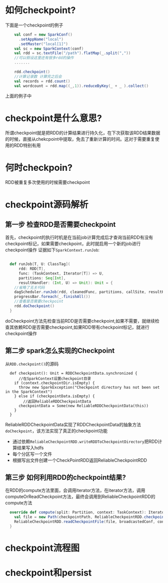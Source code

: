 # 如何checkpoint?

下面是一个checkpoint的例子

```scala
    val conf = new SparkConf()
      .setAppName("local")
      .setMaster("local[1]")
    val sc = new SparkContext(conf)
    val rdd = sc.textFile("/path").flatMap(_.split(","))
    //可以假设这里还有很多rdd的操作
    .......
    
    rdd.checkpoint()
    //计算记录数 计算完之后会
    val records = rdd.count()
    val wordcount = rdd.map((_,1)).reduceByKey(_ + _ ).collect()
```
上面的例子中
# checkpoint是什么意思?

所谓checkpoint就是把RDD的计算结果进行持久化，在下次获取该RDD结果数据的时候，直接从chekcpoint中提取，免去了重新计算的时间。这对于需要重复使用的RDD特别有用
# 何时checkpoin?

RDD被重复多次使用的时候需要checkpoint

# checkpoint源码解析
## 第一步 检查RDD是否需要checkpoint
首先，checkpoint的执行时机是在当前job计算完成后才查询当前RDD有没有checkpoint标记，如果需要checkpoint，此时就启用一个新的job进行 checkpoint操作
证据如下```SparkContext.runJob```:
```scala
   
  def runJob[T, U: ClassTag](
      rdd: RDD[T],
      func: (TaskContext, Iterator[T]) => U,
      partitions: Seq[Int],
      resultHandler: (Int, U) => Unit): Unit = {
    //省略了无关代码 
    dagScheduler.runJob(rdd, cleanedFunc, partitions, callSite, resultHandler, localProperties.get)
    progressBar.foreach(_.finishAll())
    //查看是否需要checkpoint
    rdd.doCheckpoint()
  }
```
doCheckpoint方法先检查当前RDD是否需要checkpoint,如果不需要，就继续检查其依赖RDD是否需要checkpoint,如果RDD带有checkpoint标记，就进行checkpoint操作

## 第二步 spark怎么实现的Checkpoint
从```RDD.checkpoint()```的源码
```
  def checkpoint(): Unit = RDDCheckpointData.synchronized {
      //在SparkContext设置checkpoint目录
    if (context.checkpointDir.isEmpty) {
      throw new SparkException("Checkpoint directory has not been set in the SparkContext")
    } else if (checkpointData.isEmpty) {
        //返回ReliableRDDCheckpointData
      checkpointData = Some(new ReliableRDDCheckpointData(this))
    }
  }
```

ReliableRDDCheckpointData实现了RDDCheckpointData的抽象方法```doCheckpoint```，该方法实现了真正的checkpoint功能

* 通过依赖```ReliableCheckpointRDD.writeRDDToCheckpointDirectory```把RDD计算结果写入hdfs
* 每个分区写一个文件
* 根据写出文件创建一个CheckPointRDD返回ReliableCheckpointRDD

## 第三步  如何利用RDD的checkpoint结果?
在RDD的compute方法里面，会调用iterator方法，在iterator方法，调用computeOrReadCheckpoint方法，最终会调用到ReliableCheckpointRDD的compute方法
```scala
  override def compute(split: Partition, context: TaskContext): Iterator[T] = {
    val file = new Path(checkpointPath, ReliableCheckpointRDD.checkpointFileName(split.index))
    ReliableCheckpointRDD.readCheckpointFile(file, broadcastedConf, context)
  }
```
# checkpoint流程图

# checkpoint和persist



